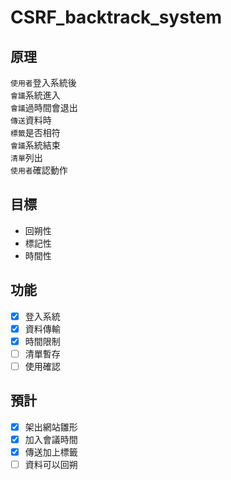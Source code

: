 # CSRF_backtrack_system
## 原理
`使用者`登入系統後 \
`會議`系統進入 \
`會議`過時間會退出 \
`傳送`資料時 \
`標籤`是否相符 \
`會議`系統結束 \
`清單`列出 \
`使用者`確認動作
## 目標
- 回朔性
- 標記性
- 時間性
## 功能
- [x] 登入系統
- [x] 資料傳輸
- [x] 時間限制
- [ ] 清單暫存
- [ ] 使用確認
## 預計
- [x] 架出網站雛形
- [x] 加入會議時間
- [x] 傳送加上標籤
- [ ] 資料可以回朔
